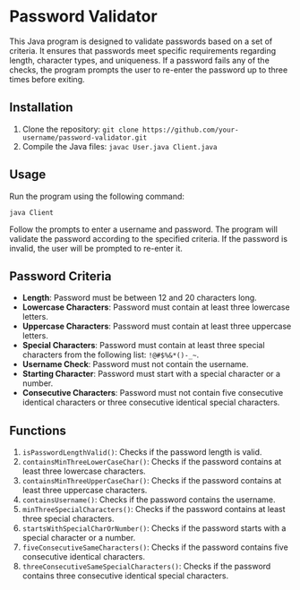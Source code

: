 # Password Validator

This Java program is designed to validate passwords based on a set of criteria. It ensures that passwords meet specific
requirements regarding length, character types, and uniqueness. If a password fails any of the checks, the program
prompts the user to re-enter the password up to three times before exiting.

## Installation

1. Clone the repository: `git clone https://github.com/your-username/password-validator.git`
2. Compile the Java files: `javac User.java Client.java`

## Usage

Run the program using the following command:

```shell
java Client
```

Follow the prompts to enter a username and password. The program will validate the password according to the specified
criteria. If the password is invalid, the user will be prompted to re-enter it.

## Password Criteria

- **Length**: Password must be between 12 and 20 characters long.
- **Lowercase Characters**: Password must contain at least three lowercase letters.
- **Uppercase Characters**: Password must contain at least three uppercase letters.
- **Special Characters**: Password must contain at least three special characters from the following
  list: `!@#$%&*()-_~`.
- **Username Check**: Password must not contain the username.
- **Starting Character**: Password must start with a special character or a number.
- **Consecutive Characters**: Password must not contain five consecutive identical characters or three consecutive
  identical special characters.

## Functions

1. `isPasswordLengthValid()`: Checks if the password length is valid.
2. `containsMinThreeLowerCaseChar()`: Checks if the password contains at least three lowercase characters.
3. `containsMinThreeUpperCaseChar()`: Checks if the password contains at least three uppercase characters.
4. `containsUsername()`: Checks if the password contains the username.
5. `minThreeSpecialCharacters()`: Checks if the password contains at least three special characters.
6. `startsWithSpecialCharOrNumber()`: Checks if the password starts with a special character or a number.
7. `fiveConsecutiveSameCharacters()`: Checks if the password contains five consecutive identical characters.
8. `threeConsecutiveSameSpecialCharacters()`: Checks if the password contains three consecutive identical special
   characters.